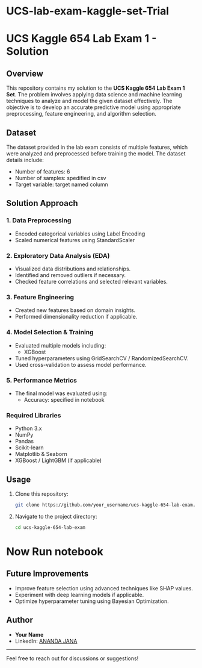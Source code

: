 # UCS-lab-exam-kaggle-set-Trial
# UCS Kaggle 654 Lab Exam 1 - Solution

## Overview
This repository contains my solution to the **UCS Kaggle 654 Lab Exam 1 Set**. The problem involves applying data science and machine learning techniques to analyze and model the given dataset effectively. The objective is to develop an accurate predictive model using appropriate preprocessing, feature engineering, and algorithm selection.

## Dataset
The dataset provided in the lab exam consists of multiple features, which were analyzed and preprocessed before training the model. The dataset details include:
- Number of features: 6
- Number of samples: spedified in csv
- Target variable: target named column

## Solution Approach
### 1. Data Preprocessing
- Encoded categorical variables using  Label Encoding
- Scaled numerical features using StandardScaler 

### 2. Exploratory Data Analysis (EDA)
- Visualized data distributions and relationships.
- Identified and removed outliers if necessary.
- Checked feature correlations and selected relevant variables.

### 3. Feature Engineering
- Created new features based on domain insights.
- Performed dimensionality reduction if applicable.

### 4. Model Selection & Training
- Evaluated multiple models including:
  -  XGBoost
- Tuned hyperparameters using GridSearchCV / RandomizedSearchCV.
- Used cross-validation to assess model performance.

### 5. Performance Metrics
- The final model was evaluated using:
  - Accuracy: specified in notebook



### Required Libraries
- Python 3.x
- NumPy
- Pandas
- Scikit-learn
- Matplotlib & Seaborn
- XGBoost / LightGBM (if applicable)

## Usage
1. Clone this repository:
   ```bash
   git clone https://github.com/your_username/ucs-kaggle-654-lab-exam.git
   ```
2. Navigate to the project directory:
   ```bash
   cd ucs-kaggle-654-lab-exam
   ```
# Now Run notebook

## Future Improvements
- Improve feature selection using advanced techniques like SHAP values.
- Experiment with deep learning models if applicable.
- Optimize hyperparameter tuning using Bayesian Optimization.

## Author
- **Your Name**  
- LinkedIn: [ANANDA JANA](https://linkedin.com/in/ananda-jana-2a5a43356)


---
Feel free to reach out for discussions or suggestions!


